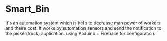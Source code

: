 # Smart_Bin
It's an automation system which is help to decrease man power of workers and theire cost. It works by sutomation sensors and send the notification to the picker(truck) application. using Arduino + Firebase for configuration.
